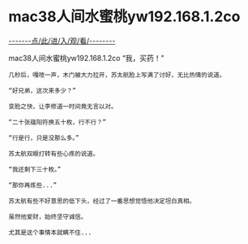 # mac38人间水蜜桃yw192.168.1.2co

<a href="https://8h9e.vip/">-------点/此/进/入/观/看/--------</a>

mac38人间水蜜桃yw192.168.1.2co
  “我，买药！”

    几秒后，嘎吱一声，木门被大力拉开，苏太航脸上写满了讨好，无比热情的说道。

    “好兄弟，这次来多少？”

    变脸之快，让李修道一时间竟无言以对。

    “二十张蕴阳符换五十枚，行不行？”

    “行是行，只是没那么多。”

    苏太航双眼打转有些心疼的说道。

    “我还剩下三十枚。”

    “那你再炼些...”

    苏太航有些不好意思的低下头，经过了一番思想觉悟他决定坦白真相。

    虽然他爱财，始终坚守诚信。

    尤其是这个事情本就瞒不住...
